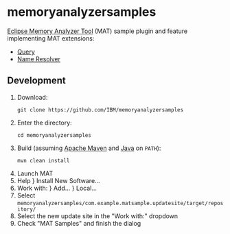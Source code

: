 # memoryanalyzersamples

[Eclipse Memory Analyzer Tool](https://eclipse.dev/mat/) (MAT) sample plugin and feature implementing MAT extensions:

* [Query](https://help.eclipse.org/latest/index.jsp?topic=/org.eclipse.mat.ui.help/doc/org_eclipse_mat_report_query.html)
* [Name Resolver](https://help.eclipse.org/latest/index.jsp?topic=/org.eclipse.mat.ui.help/doc/org_eclipse_mat_api_nameResolver.html)

## Development

1. Download:
   ```
   git clone https://github.com/IBM/memoryanalyzersamples
   ```
2. Enter the directory:
   ```
   cd memoryanalyzersamples
   ```
3. Build (assuming [Apache Maven](https://maven.apache.org/download.cgi) and [Java](https://developer.ibm.com/languages/java/semeru-runtimes/downloads/) on `PATH`):
   ```
   mvn clean install
   ```
4. Launch MAT
5. Help } Install New Software...
6. Work with: } Add... } Local...
7. Select `memoryanalyzersamples/com.example.matsample.updatesite/target/repository/`
8. Select the new update site in the "Work with:" dropdown
9. Check "MAT Samples" and finish the dialog
